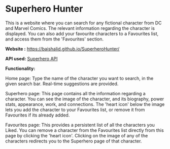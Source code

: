 # Superhero Hunter

This is a website where you can search for any fictional character from DC and Marvel Comics. The relevant information regarding the character is displayed. You can also add your favourite characters to a Favourites list, and access them from the 'Favourites' section.

**Website :** https://baishalid.github.io/SuperheroHunter/

**API used:** [Superhero API](https://www.superheroapi.com/)

**Functionality:**

Home page: Type the name of the character you want to search, in the given search bar. Real-time suggestions are provided.

Superhero page: This page contains all the information regarding a character. You can see the image of the character, and its biography, power stats, appearance, work, and connections. The 'heart icon' below the image lets you add the character to your Favourites list, or remove it from Favourites if its already added.

Favourites page: This provides a persistent list of all the characters you Liked. You can remove a character from the Favourites list directly from this page by clicking the 'heart icon'. Clicking on the image of any of the characters redirects you to the Superhero page of that character.
